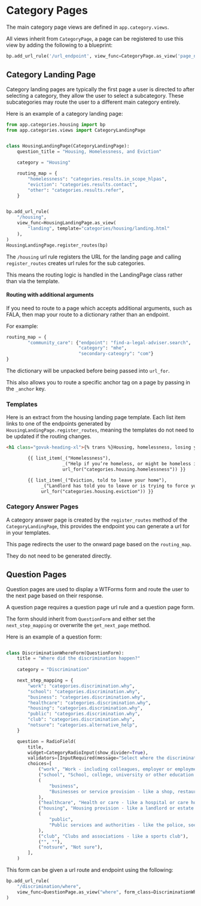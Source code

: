 # Category Pages

The main category page views are defined in `app.category.views`. 

All views inherit from `CategoryPage`, a page can be registered to use this view by adding the following to a blueprint:

```python
bp.add_url_rule('/url_endpoint', view_func=CategoryPage.as_view('page_name', template='template.html'))
```

## Category Landing Page
Category landing pages are typically the first page a user is directed to after selecting a category, they allow the user 
to select a subcategory. These subcategories may route the user to a different main category entirely.

Here is an example of a category landing page:

```python
from app.categories.housing import bp
from app.categories.views import CategoryLandingPage


class HousingLandingPage(CategoryLandingPage):
    question_title = "Housing, Homelessness, and Eviction"

    category = "Housing"

    routing_map = {
        "homelessness": "categories.results.in_scope_hlpas",
        "eviction": "categories.results.contact",
        "other": "categories.results.refer",
    }


bp.add_url_rule(
    "/housing",
    view_func=HousingLandingPage.as_view(
        "landing", template="categories/housing/landing.html"
    ),
)
HousingLandingPage.register_routes(bp)

```

The `/housing` url rule registers the URL for the landing page and calling `register_routes` creates url rules for the sub categories.

This means the routing logic is handled in the LandingPage class rather than via the template.

#### Routing with additional arguments
If you need to route to a page which accepts additional arguments, such as FALA, then map your route to a dictionary rather than an endpoint.

For example:

```python
routing_map = {
        "community_care": {"endpoint": "find-a-legal-adviser.search", 
                           "category": "mhe",
                           "secondary-cateogry": "com"}
}
```

The dictionary will be unpacked before being passed into `url_for`.

This also allows you to route a specific anchor tag on a page by passing in the `_anchor` key.


### Templates
Here is an extract from the housing landing page template. Each list item links to one of the endpoints generated by
`HousingLandingPage.register_routes`, meaning the templates do not need to be updated if the routing changes.

```html
<h1 class="govuk-heading-xl">{% trans %}Housing, homelessness, losing your home{% endtrans %}</h1>

        {{ list_item(_("Homelessness"),
                     _("Help if you’re homeless, or might be homeless in the next 2 months. This could be because of rent arrears, debt, the end of a relationship, or because you have nowhere to live."),
                     url_for("categories.housing.homelessness")) }}

        {{ list_item(_("Eviction, told to leave your home"),
             _("Landlord has told you to leave or is trying to force you to leave. Includes if you’ve got a Section 21 or a possession order."),
             url_for("categories.housing.eviction")) }}
```

### Category Answer Pages
A category answer page is created by the `register_routes` method of the `CategoryLandingPage`, this provides the endpoint you can generate a url for in your templates.

This page redirects the user to the onward page based on the `routing_map`.

They do not need to be generated directly.

## Question Pages
Question pages are used to display a WTForms form and route the user to the next page based on their response.

A question page requires a question page url rule and a question page form.

The form should inherit from `QuestionForm` and either set the `next_step_mapping` or overwrite the `get_next_page` method.

Here is an example of a question form:

```python

class DiscriminationWhereForm(QuestionForm):
    title = "Where did the discrimination happen?"
    
    category = "Discrimination"

    next_step_mapping = {
        "work": "categories.discrimination.why",
        "school": "categories.discrimination.why",
        "business": "categories.discrimination.why",
        "healthcare": "categories.discrimination.why",
        "housing": "categories.discrimination.why",
        "public": "categories.discrimination.why",
        "club": "categories.discrimination.why",
        "notsure": "categories.alternative_help",
    }

    question = RadioField(
        title,
        widget=CategoryRadioInput(show_divider=True),
        validators=[InputRequired(message="Select where the discrimination happened")],
        choices=[
            ("work", "Work - including colleagues, employer or employment agency"),
            ("school", "School, college, university or other education settings"),
            (
                "business",
                "Businesses or service provision - like a shop, restaurant, train, hotel, bank, law firm",
            ),
            ("healthcare", "Health or care - like a hospital or care home"),
            ("housing", "Housing provision - like a landlord or estate agent"),
            (
                "public",
                "Public services and authorities - like the police, social services, council or local authority, jobcentre, government",
            ),
            ("club", "Clubs and associations - like a sports club"),
            ("", ""),
            ("notsure", "Not sure"),
        ],
    )
```

This form can be given a url route and endpoint using the following:

```python
bp.add_url_rule(
    "/discrimination/where",
    view_func=QuestionPage.as_view("where", form_class=DiscriminationWhereForm),
)
```